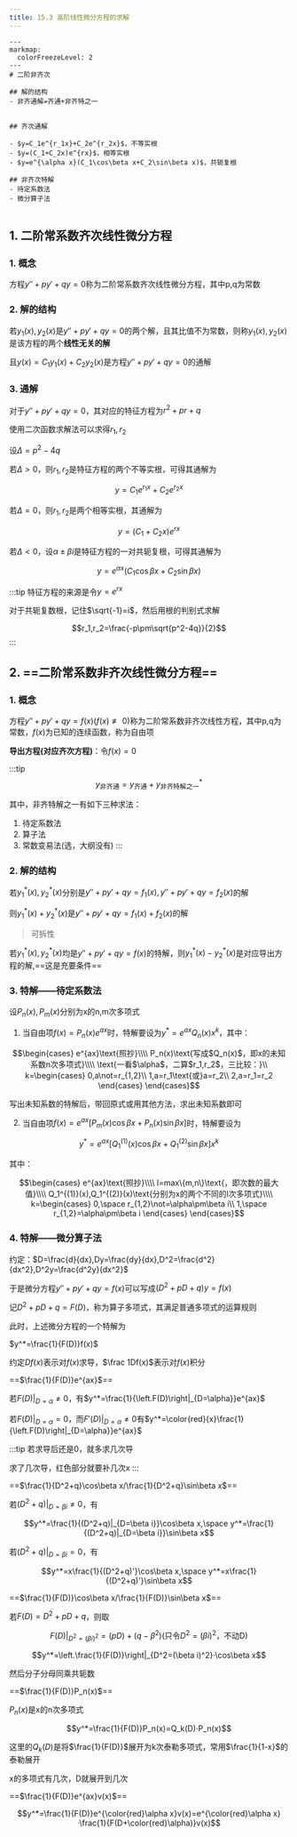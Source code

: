 ```yaml
---
title: 15.3 高阶线性微分方程的求解
---
```


```markmap
---
markmap:
  colorFreezeLevel: 2
---
# 二阶非齐次

## 解的结构
- 非齐通解=齐通+非齐特之一


## 齐次通解

- $y=C_1e^{r_1x}+C_2e^{r_2x}$，不等实根
- $y=(C_1+C_2x)e^{rx}$，相等实根
- $y=e^{\alpha x}(C_1\cos\beta x+C_2\sin\beta x)$，共轭复根

## 非齐次特解
- 待定系数法
- 微分算子法


```


## 1. 二阶常系数齐次线性微分方程

### 1. 概念

方程$y''+py'+qy=0$称为二阶常系数齐次线性微分方程，其中p,q为常数

### 2. 解的结构

若$y_1(x),y_2(x)$是$y''+py'+qy=0$的两个解，且其比值不为常数，则称$y_1(x),y_2(x)$是该方程的两个**线性无关的解**

且$y(x)=C_1y_1(x)+C_2y_2(x)$是方程$y''+py'+qy=0$的通解

### 3. 通解

对于$y''+py'+qy=0$，其对应的特征方程为$r^2+pr+q$

使用二次函数求解法可以求得$r_1,r_2$

设$\Delta=p^2-4q$

若$\Delta>0$，则$r_1,r_2$是特征方程的两个不等实根，可得其通解为

$$y=C_1e^{r_1x}+C_2e^{r_2x}$$

若$\Delta=0$，则$r_1,r_2$是两个相等实根，其通解为

$$y=(C_1+C_2x)e^{rx}$$

若$\Delta<0$，设$\alpha\pm\beta i$是特征方程的一对共轭复根，可得其通解为

$$y=e^{\alpha x}(C_1\cos\beta x+C_2\sin\beta x)$$

:::tip
特征方程的来源是令$y=e^{rx}$

对于共轭复数根，记住$\sqrt{-1}=i$，然后用根的判别式求解

$$r_1,r_2=\frac{-p\pm\sqrt{p^2-4q}}{2}$$
:::

## 2. ==二阶常系数非齐次线性微分方程==

### 1. 概念

方程$y''+py'+qy=f(x)(f(x)\not\equiv 0)$称为二阶常系数非齐次线性方程，其中p,q为常数，$f(x)$为已知的连续函数，称为自由项

**导出方程(对应齐次方程)**：令$f(x)=0$

:::tip
$$y_{\text{非齐通}}=y_{\text{齐通}}+y^*_{\text{非齐特解之一}}$$

其中，非齐特解之一有如下三种求法：

1. 待定系数法
2. 算子法
3. 常数变易法(选，大纲没有)
:::

### 2. 解的结构



若$y_1^*(x),y_2^*(x)$分别是$y''+py'+qy=f_1(x),y''+py'+qy=f_2(x)$的解

则$y_1^*(x)+y_2^*(x)$是$y''+py'+qy=f_1(x)+f_2(x)$的解

>可拆性

若$y_1^*(x),y_2^*(x)$均是$y''+py'+qy=f(x)$的特解，则$y_1^*(x)-y_2^*(x)$是对应导出方程的解,==这是充要条件==

### 3. 特解——待定系数法

设$P_n(x),P_m(x)$分别为x的n,m次多项式

1. 当自由项$f(x)=P_n(x)e^{ax}$时，特解要设为$y^*=e^{ax}Q_n(x)x^k$，其中：

$$\begin{cases}
    e^{ax}\text{照抄}\\\\
    P_n(x)\text{写成$Q_n(x)$，即x的未知系数n次多项式}\\\\
    \text{一看$\alpha$，二算$r_1,r_2$，三比较：}\\
    k=\begin{cases}
        0,a\not=r_{1,2}\\
        1,a=r_1\text{或}a=r_2\\
        2,a=r_1=r_2
    \end{cases}
\end{cases}$$

写出未知系数的特解后，带回原式或用其他方法，求出未知系数即可

2. 当自由项$f(x)=e^{ax}[P_m(x)\cos\beta x+P_n(x)\sin\beta x]$时，特解要设为

$$y^*=e^{ax}[Q_1^{(1)}(x)\cos\beta x+Q_1^{(2)}\sin\beta x]x^k$$

其中：

$$\begin{cases}
    e^{ax}\text{照抄}\\\\
    l=max\{m,n\}\text{，即次数的最大值}\\\\
    Q_1^{(1)}(x),Q_1^{(2)}(x)\text{分别为x的两个不同的l次多项式}\\\\
    k=\begin{cases}
        0,\space r_{1,2}\not=\alpha\pm\beta i\\
        1,\space r_{1,2}=\alpha\pm\beta i
    \end{cases}
\end{cases}$$

### 4. 特解——微分算子法

约定：$D=\frac{d}{dx},Dy=\frac{dy}{dx},D^2=\frac{d^2}{dx^2},D^2y=\frac{d^2y}{dx^2}$

于是微分方程$y''+py'+qy=f(x)$可以写成$(D^2+pD+q)y=f(x)$

记$D^2+pD+q=F(D)$，称为算子多项式，其满足普通多项式的运算规则

此时，上述微分方程的一个特解为

$y^*=\frac{1}{F(D)}f(x)$

约定$Df(x)$表示对$f(x)$求导，$\frac 1Df(x)$表示对$f(x)$积分

==$\frac{1}{F(D)}e^{ax}$==

若$F(D)|_{D=\alpha}\not=0$，有$y^*=\frac{1}{\left.F(D)\right|_{D=\alpha}}e^{ax}$

若$F(D)|_{D=\alpha}=0$，而$F'(D)|_{D=\alpha}\not=0$有$y^*=\color{red}{x}\frac{1}{\left.F(D)\right|_{D=\alpha}}e^{ax}$

:::tip
若求导后还是0，就多求几次导

求了几次导，红色部分就要补几次x
:::

==$\frac{1}{D^2+q}\cos\beta x/\frac{1}{D^2+q}\sin\beta x$==

若$(D^2+q)|_{D=\beta i}\not=0$，有

$$y^*=\frac{1}{(D^2+q)|_{D=\beta i}}\cos\beta x,\space y^*=\frac{1}{(D^2+q)|_{D=\beta i}}\sin\beta x$$

若$(D^2+q)|_{D=\beta i}=0$，有

$$y^*=x\frac{1}{(D^2+q)'}\cos\beta x,\space y^*=x\frac{1}{(D^2+q)'}\sin\beta x$$


==$\frac{1}{F(D)}\cos\beta x/\frac{1}{F(D)}\sin\beta x$==

若$F(D)=D^2+pD+q$，则取

$$F(D)|_{D^2=(\beta i)^2}=(pD)+(q-\beta^2) \text{(只令$D^2=(\beta i)^2$，不动D)}$$

$$y^*=\left.\frac{1}{F(D)}\right|_{D^2=(\beta i)^2}·\cos\beta x$$

然后分子分母同乘共轭数

==$\frac{1}{F(D)}P_n(x)$==

$P_n(x)$是x的n次多项式

$$y^*=\frac{1}{F(D)}P_n(x)=Q_k(D)·P_n(x)$$

这里的$Q_k(D)$是将$\frac{1}{F(D)}$展开为k次泰勒多项式，常用$\frac{1}{1-x}$的泰勒展开

x的多项式有几次，D就展开到几次

==$\frac{1}{F(D)}e^{ax}v(x)$==

$$y^*=\frac{1}{F(D)}e^{\color{red}\alpha x}v(x)=e^{\color{red}\alpha x}·\frac{1}{F(D+\color{red}\alpha)}v(x)$$


















